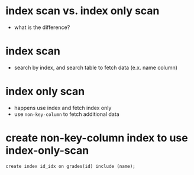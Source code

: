 # index scan vs. index only scan

- what is the difference?

# index scan

- search by index, and search table to fetch data (e.x. name column)

# index only scan

- happens use index and fetch index only
- use `non-key-column` to fetch additional data

# create non-key-column index to use index-only-scan

```
create index id_idx on grades(id) include (name);
```
